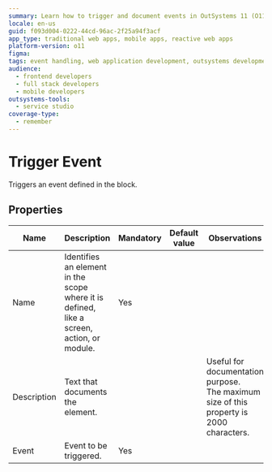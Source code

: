 ```yaml
---
summary: Learn how to trigger and document events in OutSystems 11 (O11) using the Trigger Event feature with mandatory properties.
locale: en-us
guid: f093d004-0222-44cd-96ac-2f25a94f3acf
app_type: traditional web apps, mobile apps, reactive web apps
platform-version: o11
figma:
tags: event handling, web application development, outsystems development, traditional web apps
audience:
  - frontend developers
  - full stack developers
  - mobile developers
outsystems-tools:
  - service studio
coverage-type:
  - remember
---
```


# Trigger Event

Triggers an event defined in the block.  

## Properties

<table markdown="1">
<thead>
<tr>
<th>Name</th>
<th>Description</th>
<th>Mandatory</th>
<th>Default value</th>
<th>Observations</th>
</tr>
</thead>
<tbody>
<tr>
<td title="Name">Name</td>
<td>Identifies an element in the scope where it is defined, like a screen, action, or module.</td>
<td>Yes</td>
<td></td>
<td></td>
</tr>
<tr>
<td title="Description">Description</td>
<td>Text that documents the element.</td>
<td></td>
<td></td>
<td>Useful for documentation purpose.<br/>The maximum size of this property is 2000 characters.</td>
</tr>
<tr>
<td title="Event">Event</td>
<td>Event to be triggered.</td>
<td>Yes</td>
<td></td>
<td></td>
</tr>
</tbody>
</table>
